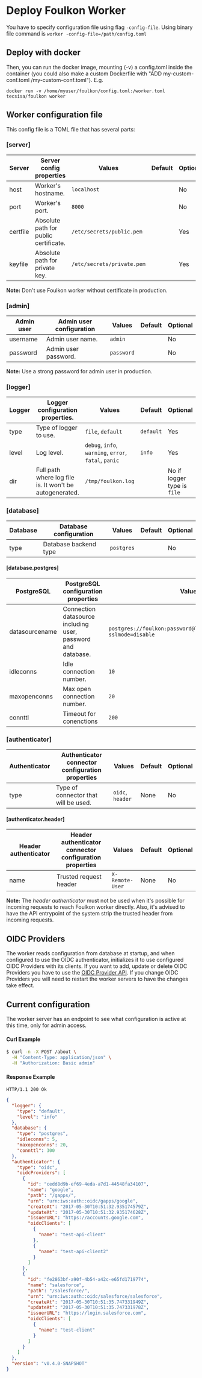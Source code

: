 # Deploy Foulkon Worker

 You have to specify configuration file using flag `-config-file`. Using binary file command is `worker -config-file=/path/config.toml`

## Deploy with docker
Then, you can run the docker image, mounting (-v) a config.toml inside the container (you could also make a custom Dockerfile with "ADD my-custom-conf.toml /my-custom-conf.toml").
E.g.
 ```
 docker run -v /home/myuser/foulkon/config.toml:/worker.toml tecsisa/foulkon worker
 ```

## Worker configuration file
 This config file is a TOML file that has several parts:

### [server]
| Server   | Server config properties              | Values                     | Default | Optional |
|----------|---------------------------------------|----------------------------|---------|----------|
| host     | Worker's hostname.                    | `localhost`                |         | No       |
| port     | Worker's port.                        | `8000`                     |         | No       |
| certfile | Absolute path for public certificate. | `/etc/secrets/public.pem`  |         | Yes      |
| keyfile  | Absolute path for private key.        | `/etc/secrets/private.pem` |         | Yes      |

__Note:__ Don't use Foulkon worker without certificate in production.

### [admin]
| Admin user | Admin user configuration | Values     | Default | Optional |
|------------|--------------------------|------------|---------|----------|
| username   | Admin user name.         | `admin`    |         | No       |
| password   | Admin user password.     | `password` |         | No       |

__Note:__ Use a strong password for admin user in production.

### [logger]
| Logger | Logger configuration properties.                        | Values                                                | Default   | Optional                    |
|--------|---------------------------------------------------------|-------------------------------------------------------|-----------|-----------------------------|
| type   | Type of logger to use.                                  | `file`, `default`                                     | `default` | Yes                         |
| level  | Log level.                                              | `debug`, `info`, `warning`, `error`, `fatal`, `panic` | `info`    | Yes                         |
| dir    | Full path where log file is. It won't be autogenerated. | `/tmp/foulkon.log`                                    |           | No if logger type is `file` |

### [database]
| Database | Database configuration | Values     | Default | Optional |
|----------|------------------------|------------|---------|----------|
| type     | Database backend type  | `postgres` |         | No       |

#### [database.postgres]
| PostgreSQL     | PostgreSQL configuration properties                          | Values                                                                 | Default | Optional |
|----------------|--------------------------------------------------------------|------------------------------------------------------------------------|---------|----------|
| datasourcename | Connection datasource including user, password and database. | `postgres://foulkon:password@localhost:5432/foulkondb?sslmode=disable` |         | No       |
| idleconns      | Idle connection number.                                      | `10`                                                                   | 5       | Yes      |
| maxopenconns   | Max open connection number.                                  | `20`                                                                   | 20      | Yes      |
| connttl        | Timeout for conenctions                                      | `200`                                                                  | 300     | Yes      |

### [authenticator]
| Authenticator | Authenticator connector configuration properties | Values           | Default | Optional |
|---------------|--------------------------------------------------|------------------|---------|----------|
| type          | Type of connector that will be used.             | `oidc`, `header` | None    | No       |

#### [authenticator.header]
| Header authenticator | Header authenticator connector configuration properties | Values           | Default | Optional |
|----------------------|---------------------------------------------------------|------------------|---------|----------|
| name                 | Trusted request header                                  | `X-Remote-User`  | None    | No       |

__Note:__ The _header authenticator_ must not be used when it's possible for incoming requests to reach Foulkon worker directly. Also, it's advised to have the API entrypoint of the system strip the trusted header from incoming requests.

## OIDC Providers
The worker reads configuration from database at startup, and when configured to use the OIDC authenticator, initializes it to use configured OIDC Providers with its clients.
If you want to add, update or delete OIDC Providers you have to use the [OIDC Provider API](../api/oidc_provider.md).
If you change OIDC Providers you will need to restart the worker servers to have the changes take effect.

## Current configuration
The worker server has an endpoint to see what configuration is active at this time, only for admin access.

#### Curl Example

```bash
$ curl -n -X POST /about \
  -H "Content-Type: application/json" \
  -H "Authorization: Basic admin"
```


#### Response Example

```
HTTP/1.1 200 Ok
```

```json
{
  "logger": {
    "type": "default",
    "level": "info"
  },
  "database": {
    "type": "postgres",
    "idleconns": 5,
    "maxopenconns": 20,
    "connttl": 300
  },
  "authenticator": {
    "type": "oidc",
    "oidcProviders": [
      {
        "id": "cedd8d9b-ef69-4eda-a7d1-44548fa34107",
        "name": "google",
        "path": "/gapps/",
        "urn": "urn:iws:auth::oidc/gapps/google",
        "createAt": "2017-05-30T10:51:32.935174579Z",
        "updateAt": "2017-05-30T10:51:32.935174628Z",
        "issuerURL": "https://accounts.google.com",
        "oidcClients": [
          {
            "name": "test-api-client"
          },
          {
            "name": "test-api-client2"
          }
        ]
      },
      {
        "id": "fe2863bf-a90f-4b54-a42c-e65fd1719774",
        "name": "salesforce",
        "path": "/salesforce/",
        "urn": "urn:iws:auth::oidc/salesforce/salesforce",
        "createAt": "2017-05-30T10:51:35.747331949Z",
        "updateAt": "2017-05-30T10:51:35.747331978Z",
        "issuerURL": "https://login.salesforce.com",
        "oidcClients": [
          {
            "name": "test-client"
          }
        ]
      }
    ]
  },
  "version": "v0.4.0-SNAPSHOT"
}
```
